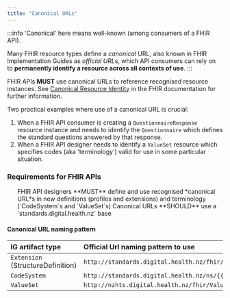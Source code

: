 ```yaml
---
title: "Canonical URLs"
---
```




:::info
'Canonical' here means well-known (among consumers of a FHIR API).

Many FHIR resource types define a *canonical* URL, also known in FHIR Implementation Guides as *official URL*s, which API consumers can rely on to **permanently identify a resource across all contexts of use**.
:::

<ApiStandard id="HNZAS_MUST_USE_CANONICAL_URLS_FOR_RESOURCE_REFERENCES" type="MUST" toolTip="FHIR APIs MUST use canonical URLs to reference recognised resource instances. See Canonical Resource Identity in the FHIR documentation for further information.">FHIR APIs **MUST** use canonical URLs to reference recognised resource instances. See [Canonical Resource Identity](https://hl7.org/fhir/R4B/resource.html#canonical) in the FHIR documentation for further information.</ApiStandard>

Two practical examples where use of a canonical URL is crucial:

1. When a FHIR API consumer is creating a `QuestionnaireResponse` resource instance and needs to identify the `Questionnaire` which defines the standard questions answered by that response.
2. When a FHIR API designer needs to identify a `ValueSet` resource which specifies codes (aka 'terminology') valid for use in some particular situation.

### Requirements for FHIR APIs

<ol>
<ApiStandard id="HNZAS_MUST_DEFINE_AND_USE_CANONICAL_URLS" type="MUST" toolTip="FHIR API designers MUST define and use recognised canonical URLs in new definitions (profiles and extensions) and terminology (CodeSystems and ValueSets)." wrapper='li'>FHIR API designers **MUST** define and use recognised *canonical URL*s in new definitions (profiles and extensions) and terminology (`CodeSystem`s and `ValueSet`s)</ApiStandard>
<ApiStandard id="HNZAS_SHOULD_USE_STANDARDS_DIGITAL_HEALTH_NZ_BASE" type="SHOULD" toolTip="Canonical URLs SHOULD use a standards.digital.health.nz base." wrapper='li'>Canonical URLs **SHOULD** use a `standards.digital.health.nz` base</ApiStandard>
</ol>

#### Canonical URL naming pattern

| IG artifact type | Official Url naming pattern to use |  
| :---------------- | :--------------------------------------------------------------------------------------- |  
| `Extension` (StructureDefinition) | `http://standards.digital.health.nz/fhir/StructureDefinition/{{extensionName}}` |
| `CodeSystem` | `http://standards.digital.health.nz/ns/{{CodeSystemName}}` |
| `ValueSet` | `http://nzhts.digital.health.nz/fhir/ValueSet/{{ValueSetName}}` |
